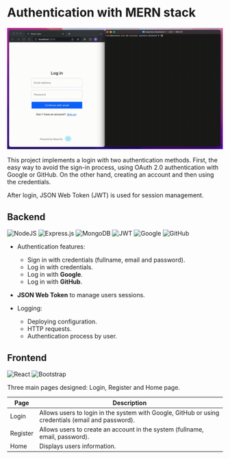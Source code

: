 # Authentication with MERN stack

![](./assets/oauth2-demo.gif)

This project implements a login with two authentication methods. First, the easy way to avoid the sign-in process, using OAuth 2.0 authentication with Google or GitHub. On the other hand, creating an account and then using the credentials.

After login, JSON Web Token (JWT) is used for session management.


## Backend

<p>

  ![NodeJS](https://img.shields.io/badge/node.js-6DA55F?style=for-the-badge&logo=node.js&logoColor=white)
  ![Express.js](https://img.shields.io/badge/express.js-%23404d59.svg?style=for-the-badge&logo=express&logoColor=%2361DAFB)
  ![MongoDB](https://img.shields.io/badge/MongoDB-%234ea94b.svg?style=for-the-badge&logo=mongodb&logoColor=white)
  ![JWT](https://img.shields.io/badge/JWT-black?style=for-the-badge&logo=JSON%20web%20tokens)
  ![Google](https://img.shields.io/badge/google-4285F4?style=for-the-badge&logo=google&logoColor=white)
  ![GitHub](https://img.shields.io/badge/github-%23121011.svg?style=for-the-badge&logo=github&logoColor=white)

</p>

* Authentication features:
  * Sign in with credentials (fullname, email and password).
  * Log in with credentials.
  * Log in with **Google**.
  * Log in with **GitHub**.

* **JSON Web Token** to manage users sessions.

* Logging:
  * Deploying configuration.
  * HTTP requests.
  * Authentication process by user.

## Frontend

<p>

  ![React](https://img.shields.io/badge/react-%2320232a.svg?style=for-the-badge&logo=react&logoColor=%2361DAFB)
  ![Bootstrap](https://img.shields.io/badge/bootstrap-%23563D7C.svg?style=for-the-badge&logo=bootstrap&logoColor=white)

</p>

Three main pages designed: Login, Register and Home page.

| Page          | Description |
| ------------- | ----------- |
| Login         | Allows users to login in the system with Google, GitHub or using credentials (email and password). |
| Register      | Allows users to create an account in the system (fullname, email, password). |
| Home          | Displays users information. |






